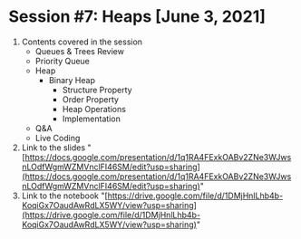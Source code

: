# Session #7: Heaps [June 3, 2021]

1. Contents covered in the session
   - Queues & Trees Review
   - Priority Queue
   - Heap
     - Binary Heap
       - Structure Property
       - Order Property
       - Heap Operations
       - Implementation
   - Q&A
   - Live Coding
2. Link to the slides "[https://docs.google.com/presentation/d/1q1RA4FExkOABv2ZNe3WJwsnLOdfWgmWZMVnclFI46SM/edit?usp=sharing](https://docs.google.com/presentation/d/1q1RA4FExkOABv2ZNe3WJwsnLOdfWgmWZMVnclFI46SM/edit?usp=sharing)"
3. Link to the notebook "[https://drive.google.com/file/d/1DMjHnlLhb4b-KoqiGx7OaudAwRdLX5WY/view?usp=sharing](https://drive.google.com/file/d/1DMjHnlLhb4b-KoqiGx7OaudAwRdLX5WY/view?usp=sharing)"